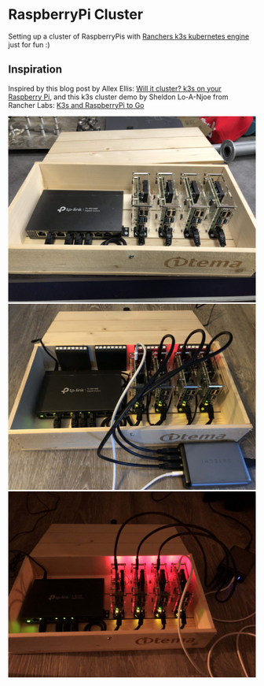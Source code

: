 # RaspberryPi Cluster

Setting up a cluster of RaspberryPis with [Ranchers k3s kubernetes engine](https://k3s.io) just for fun :)

## Inspiration

Inspired by this blog post by Allex Ellis: [Will it cluster? k3s on your Raspberry Pi](https://blog.alexellis.io/test-drive-k3s-on-raspberry-pi/), and this k3s cluster demo by Sheldon Lo-A-Njoe from Rancher Labs: [K3s and RaspberryPi to Go](https://www.youtube.com/watch?v=fkMB8DnGiaA)

![](docs/resources/rpi-cluster-2.jpg)
![](docs/resources/rpi-cluster-5.jpg)
![](docs/resources/rpi-cluster-3.jpg)
